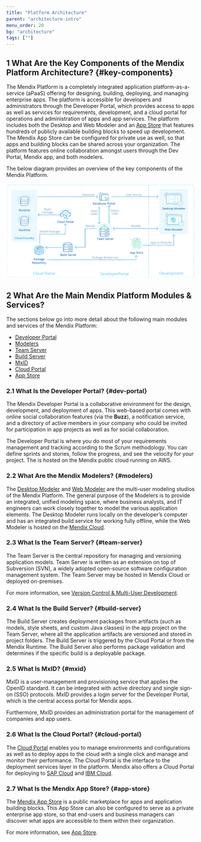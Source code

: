 ```yaml
---
title: "Platform Architecture"
parent: "architecture-intro"
menu_order: 20
bg: "architecture"
tags: [""]
---
```


## 1 What Are the Key Components of the Mendix Platform Architecture? {#key-components}

The Mendix Platform is a completely integrated application platform-as-a-service (aPaaS) offering for designing, building, deploying, and managing enterprise apps. The platform is accessible for developers and administrators through the Developer Portal, which provides access to apps as well as services for requirements, development, and a cloud portal for operations and administration of apps and app services. The platform includes both the Desktop and Web Modeler and an [App Store](https://appstore.home.mendix.com/index3.html) that features hundreds of publicly available building blocks to speed up development. The Mendix App Store can be configured for private use as well, so that apps and building blocks can be shared across your organization. The platform features online collaboration amongst users through the Dev Portal, Mendix app, and both modelers.

The below diagram provides an overview of the key components of the Mendix Platform.

![](attachments/architecture-overview.png)

## 2 What Are the Main Mendix Platform Modules & Services?

The sections below go into more detail about the following main modules and services of the Mendix Platform:

* [Developer Portal](#dev-portal)
* [Modelers](#modelers)
* [Team Server](#team-server)
* [Build Server](#build-server)
* [MxID](#mxid)
* [Cloud Portal](#cloud-portal)
* [App Store](#app-store)

### 2.1 What Is the Developer Portal? {#dev-portal}

The Mendix Developer Portal is a collaborative environment for the design, development, and deployment of apps. This web-based portal comes with online social collaboration features (via the **Buzz**), a notification service, and a directory of active members in your company who could be invited for participation in app projects as well as for social collaboration.

The Developer Portal is where you do most of your requirements management and tracking according to the Scrum methodology. You can define sprints and stories, follow the progress, and see the velocity for your project. The is hosted on the Mendix public cloud running on AWS.

### 2.2 What Are the Mendix Modelers? {#modelers}

The [Desktop Modeler](https://docs.mendix.com/refguide/desktop-modeler-overview) and [Web Modeler](https://docs.mendix.com/refguide/web-modeler/overview-wm) are the multi-user modeling studios of the Mendix Platform. The general purpose of the Modelers is to provide an integrated, unified modeling space, where business analysts, and IT engineers can work closely together to model the various application elements. The Desktop Modeler runs locally on the developer’s computer and has an integrated build service for working fully offline, while the Web Modeler is hosted on the [Mendix Cloud](../app-capabilities/mendix-cloud-overview).

### 2.3 What Is the Team Server? {#team-server}

The Team Server is the central repository for managing and versioning application models. Team Server is written as an extension on top of Subversion (SVN), a widely adopted open-source software configuration management system. The Team Server may be hosted in Mendix Cloud or deployed on-premises.

For more information, see [Version Control & Multi-User Development](../app-lifecycle/version-control).

### 2.4 What Is the Build Server? {#build-server}

The Build Server creates deployment packages from artifacts (such as models, style sheets, and custom Java classes) in the app project on the Team Server, where all the application artifacts are versioned and stored in project folders. The Build Server is triggered by the Cloud Portal or from the Mendix Runtime. The Build Server also performs package validation and determines if the specific build is a deployable package.

### 2.5 What Is MxID? {#mxid}

MxID is a user-management and provisioning service that applies the OpenID standard. It can be integrated with active directory and single sign-on (SSO) protocols. MxID provides a login server for the Developer Portal, which is the central access portal for Mendix apps.

Furthermore, MxID provides an administration portal for the management of companies and app users.

### 2.6 What Is the Cloud Portal? {#cloud-portal}

The [Cloud Portal](../app-capabilities/mendix-cloud-features#cloud-portal) enables you to manage environments and configurations as well as to deploy apps to the cloud with a single click and manage and monitor their performance. The Cloud Portal is the interface to the deployment services layer in the platform. Mendix also offers a Cloud Portal for deploying to [SAP Cloud](../app-capabilities/strategic-partner-cloud#running-sap-cloud) and [IBM Cloud](../app-capabilities/strategic-partner-cloud#ibm-cloud).

### 2.7 What Is the Mendix App Store? {#app-store}

The [Mendix App Store](https://appstore.home.mendix.com/index3.html) is a public marketplace for apps and application building blocks. This App Store can also be configured to serve as a private enterprise app store, so that end-users and business managers can discover what apps are accessible to them within their organization.

For more information, see [App Store](../app-lifecycle/app-store).

